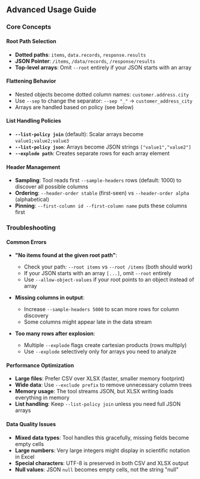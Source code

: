 ## Advanced Usage Guide

### Core Concepts

#### Root Path Selection
- **Dotted paths**: `items`, `data.records`, `response.results`
- **JSON Pointer**: `/items`, `/data/records`, `/response/results`
- **Top-level arrays**: Omit `--root` entirely if your JSON starts with an array

#### Flattening Behavior
- Nested objects become dotted column names: `customer.address.city`
- Use `--sep` to change the separator: `--sep "_"` → `customer_address_city`
- Arrays are handled based on policy (see below)

#### List Handling Policies
- **`--list-policy join`** (default): Scalar arrays become `value1;value2;value3`
- **`--list-policy json`**: Arrays become JSON strings `["value1","value2"]`
- **`--explode path`**: Creates separate rows for each array element

#### Header Management
- **Sampling**: Tool reads first `--sample-headers` rows (default: 1000) to discover all possible columns
- **Ordering**: `--header-order stable` (first-seen) vs `--header-order alpha` (alphabetical)
- **Pinning**: `--first-column id --first-column name` puts these columns first

### Troubleshooting

#### Common Errors
- **"No items found at the given root path"**:
  - Check your path: `--root items` vs `--root /items` (both should work)
  - If your JSON starts with an array `[...]`, omit `--root` entirely
  - Use `--allow-object-values` if your root points to an object instead of array

- **Missing columns in output**:
  - Increase `--sample-headers 5000` to scan more rows for column discovery
  - Some columns might appear late in the data stream

- **Too many rows after explosion**:
  - Multiple `--explode` flags create cartesian products (rows multiply)
  - Use `--explode` selectively only for arrays you need to analyze

#### Performance Optimization
- **Large files**: Prefer CSV over XLSX (faster, smaller memory footprint)
- **Wide data**: Use `--exclude prefix` to remove unnecessary column trees
- **Memory usage**: The tool streams JSON, but XLSX writing loads everything in memory
- **List handling**: Keep `--list-policy join` unless you need full JSON arrays

#### Data Quality Issues
- **Mixed data types**: Tool handles this gracefully, missing fields become empty cells
- **Large numbers**: Very large integers might display in scientific notation in Excel
- **Special characters**: UTF-8 is preserved in both CSV and XLSX output
- **Null values**: JSON `null` becomes empty cells, not the string "null"
